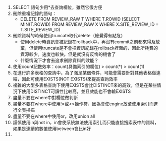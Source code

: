 1. SELECT 語句少用*去查詢欄位，雖然它很方便
2. 刪除重複記錄的語句：
   * DELETE FROM REVIEW_RAW T WHERE T.ROWID (SELECT MIN(T.ROWID) FROM REVIEW_RAW X WHERE X.SITE_REVIEW_ID = T.SITE_REVIEW_ID)
3. 刪除資料的時候使用truncate取代delete（總覺得有點危）
   * 使用delete時資訊會被紀錄在rollback中，再沒有commit之前都來得及放棄，但使用truncate是不會把資訊紀錄在rollback裡面的，因此所耗費的資源較少，速度也較快，但是就沒有反悔的機會了
   * 什麼情況下才會去追求刪除資料的效能？
4. 使用count記數效率：count(具備索引的欄位) > count(*) > count(1)
5. 在進行許多表格的查詢中，為了滿足某個條件，可能會需要針對其他表格做連結，因此可使用EXISTS(NOT EXISTS)來提高查詢效率
6. 複雜的大型多表格查詢下使用EXISTS會比DISTINCT來的高效，但是在某些情況下使用DISTINCT可讀性比較高，並且效能也不會輸EXISTS
7. 盡量不要在where中對欄位做判斷
8. 盡量不要在where中使用!=或<>操作符，因為會使engine放棄使用索引而進行全表掃描
9. 盡量不要在where中使用or，改用union all
10. 謹慎使用in與not in，in會使系統無法使用索引,而只能直接搜索表中的資料，如果是連續的數值使用between會比in好
11. 
